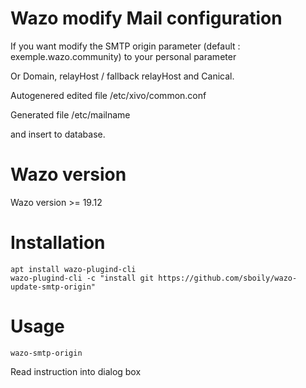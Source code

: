 # Wazo modify Mail configuration 

If you want modify the SMTP origin parameter (default : exemple.wazo.community) to your personal parameter

Or Domain, relayHost / fallback relayHost and Canical.

Autogenered edited file /etc/xivo/common.conf

Generated file /etc/mailname

and insert to database.

# Wazo version

Wazo version >= 19.12

# Installation 

    apt install wazo-plugind-cli
    wazo-plugind-cli -c "install git https://github.com/sboily/wazo-update-smtp-origin"

# Usage

    wazo-smtp-origin

Read instruction into dialog box
